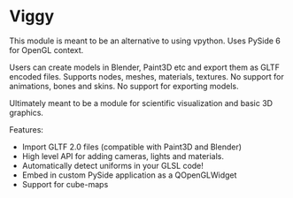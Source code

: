 # Viggy

This module is meant to be an alternative to using vpython.
Uses PySide 6 for OpenGL context.

Users can create models in Blender, Paint3D etc and export them as GLTF encoded files.
Supports nodes, meshes, materials, textures.
No support for animations, bones and skins.
No support for exporting models.

Ultimately meant to be a module for scientific visualization and basic 3D graphics.

Features:

 - Import GLTF 2.0 files (compatible with Paint3D and Blender)
 - High level API for adding cameras, lights and materials.
 - Automatically detect uniforms in your GLSL code!
 - Embed in custom PySide application as a QOpenGLWidget
 - Support for cube-maps
